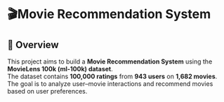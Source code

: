 # 🎬Movie Recommendation System

## 📖 Overview
This project aims to build a **Movie Recommendation System** using the **MovieLens 100k (ml-100k) dataset**.  
The dataset contains **100,000 ratings** from **943 users** on **1,682 movies**.  
The goal is to analyze user–movie interactions and recommend movies based on user preferences.


